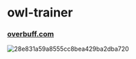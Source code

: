 # owl-trainer

### <a href="https://www.overbuff.com/">overbuff.com</a>

![28e831a59a8555cc8bea429ba2dba720](https://user-images.githubusercontent.com/63527442/205575870-8f68f194-9c8d-4dfe-ac31-db369adcaf51.jpg)
